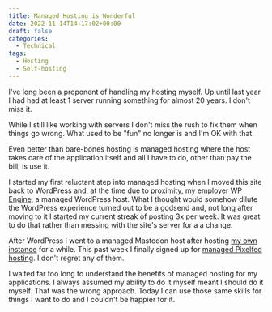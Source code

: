 ```yaml
---
title: Managed Hosting is Wonderful
date: 2022-11-14T14:17:02+00:00
draft: false
categories:
  - Technical
tags:
  - Hosting
  - Self-hosting
---
```


I've long been a proponent of handling my hosting myself. Up until last year I had had at least 1 server running something for almost 20 years. I don't miss it.

While I still like working with servers I don't miss the rush to fix them when things go wrong. What used to be "fun" no longer is and I'm OK with that.

Even better than bare-bones hosting is managed hosting where the host takes care of the application itself and all I have to do, other than pay the bill, is use it.

I started my first reluctant step into managed hosting when I moved this site back to WordPress and, at the time due to proximity, my employer [WP Engine][1], a managed WordPress host. What I thought would somehow dilute the WordPress experience turned out to be a godsend and, not long after moving to it I started my current streak of posting 3x per week. It was great to do that rather than messing with the site's server for a a change.

After WordPress I went to a managed Mastodon host after hosting [my own instance][2] for a while. This past week I finally signed up for [managed Pixelfed hosting][3]. I don't regret any of them.

I waited far too long to understand the benefits of managed hosting for my applications. I always assumed my ability to do it myself meant I should do it myself. That was the wrong approach. Today I can use those same skills for things I want to do and I couldn't be happier for it.

 [1]: https://wpengine.com/
 [2]: https://mastodon.chriswiegman.com/
 [3]: https://pixelfed.chriswiegman.com/chris